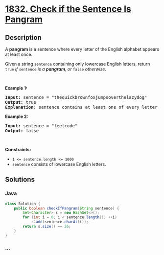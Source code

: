 # [1832. Check if the Sentence Is Pangram](https://leetcode.com/problems/check-if-the-sentence-is-pangram)

## Description

<p>A <strong>pangram</strong> is a sentence where every letter of the English alphabet appears at least once.</p>

<p>Given a string <code>sentence</code> containing only lowercase English letters, return<em> </em><code>true</code><em> if </em><code>sentence</code><em> is a <strong>pangram</strong>, or </em><code>false</code><em> otherwise.</em></p>

<p>&nbsp;</p>
<p><strong class="example">Example 1:</strong></p>

<pre>
<strong>Input:</strong> sentence = &quot;thequickbrownfoxjumpsoverthelazydog&quot;
<strong>Output:</strong> true
<strong>Explanation:</strong> sentence contains at least one of every letter of the English alphabet.
</pre>

<p><strong class="example">Example 2:</strong></p>

<pre>
<strong>Input:</strong> sentence = &quot;leetcode&quot;
<strong>Output:</strong> false
</pre>

<p>&nbsp;</p>
<p><strong>Constraints:</strong></p>

<ul>
	<li><code>1 &lt;= sentence.length &lt;= 1000</code></li>
	<li><code>sentence</code> consists of lowercase English letters.</li>
</ul>


## Solutions

<!-- tabs:start -->


### **Java**

```java
class Solution {
    public boolean checkIfPangram(String sentence) {
        Set<Character> s = new HashSet<>();
        for (int i = 0; i < sentence.length(); ++i)
            s.add(sentence.charAt(i));
        return s.size() == 26;       
    }
}
```

### **...**

```

```

<!-- tabs:end -->